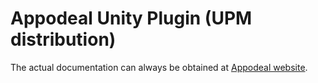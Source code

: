 # Appodeal Unity Plugin (UPM distribution)

The actual documentation can always be obtained at [Appodeal website](https://docs.appodeal.com/unity/get-started?distribution=upm).
